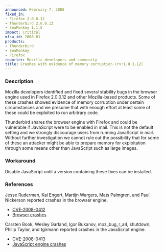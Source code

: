 ```yaml
---
announced: February 7, 2008
fixed_in:
- Firefox 2.0.0.12
- Thunderbird 2.0.0.12
- SeaMonkey 1.1.8
impact: Critical
mfsa_id: 2008-01
products:
- Thunderbird
- SeaMonkey
- Firefox
reporter: Mozilla developers and community
title: Crashes with evidence of memory corruption (rv:1.8.1.12)
---
```


<h3>Description</h3>

<p>Mozilla developers identified and fixed several stability bugs in
the browser engine used in Firefox 2.0.0.12 and other Mozilla-based
products. Some of these crashes
showed evidence of memory corruption under certain circumstances and we
presume that with enough effort at least some of these could be exploited
to run arbitrary code.</p>

<p class="note">Thunderbird shares the browser engine with Firefox and could
be vulnerable if JavaScript were to be enabled in mail. This is not the default
setting and we strongly discourage users from running JavaScript in mail.
Without further investigation we cannot rule out the possibility that for some
of these an attacker might be able to prepare memory for exploitation through
some means other than JavaScript such as large images.</p>

<h3>Workaround</h3>

<p>Disable JavaScript until a version containing these fixes can be installed.</p>

<h3>References</h3>

<p>Jesse Ruderman, Kai Engert, Martijn Wargers, Mats Palmgren, and Paul Nickerson reported crashes in the browser engine.</p>
<ul>
  <li><a class="ex-ref" href="http://cve.mitre.org/cgi-bin/cvename.cgi?name=CVE-2008-0412">CVE-2008-0412</a></li>

  <li><a href="https://bugzilla.mozilla.org/buglist.cgi?bug_id=398088,393141,364801,346405,396613,394337,406290">Browser crashes</a></li>

</ul>

<p>Carsten Book, Wesley Garland, Igor Bukanov, moz_bug_r_a4, shutdown, Philip Taylor, and tgirmann reported crashes in the JavaScript engine.</p>
<ul>
  <li><a class="ex-ref" href="http://cve.mitre.org/cgi-bin/cvename.cgi?name=CVE-2008-0413">CVE-2008-0413</a></li>

  <li><a href="https://bugzilla.mozilla.org/buglist.cgi?bug_id=407720,390597,373344,398085,406572,406036,402087">JavaScript engine crashes</a></li>

</ul>



